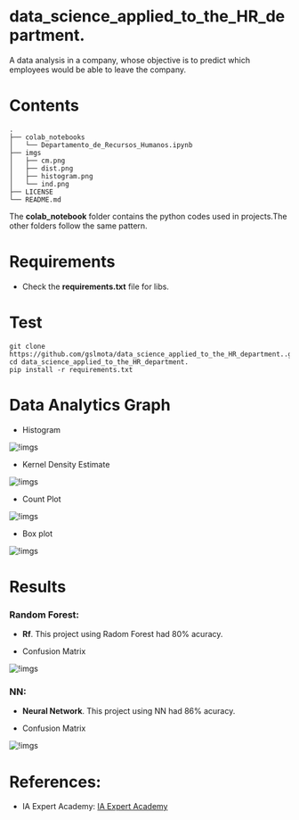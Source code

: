 # data_science_applied_to_the_HR_department.
A data analysis in a company, whose objective is to predict which employees would be able to leave the company.

# Contents
``` shell
.
├── colab_notebooks
│   └── Departamento_de_Recursos_Humanos.ipynb
├── imgs
│   ├── cm.png
│   ├── dist.png
│   ├── histogram.png
│   └── ind.png
├── LICENSE
└── README.md
```
The **colab_notebook** folder contains the python codes used in projects.The other folders follow the same pattern.

# Requirements

 * Check the **requirements.txt** file for libs.


# Test

```shell
git clone https://github.com/gslmota/data_science_applied_to_the_HR_department..git
cd data_science_applied_to_the_HR_department.
pip install -r requirements.txt
```

# Data Analytics Graph

* Histogram

![!imgs](https://github.com/gslmota/data_science_applied_to_the_HR_department./blob/main/imgs/histogram.png)

* Kernel Density Estimate

![!imgs](https://github.com/gslmota/data_science_applied_to_the_HR_department./blob/main/imgs/dist.png)

* Count Plot

![!imgs](https://github.com/gslmota/data_science_applied_to_the_HR_department./blob/main/imgs/ind.png)

* Box plot

![!imgs](https://github.com/gslmota/data_science_applied_to_the_HR_department./blob/main/imgs/boxplot.png)



# Results

### **Random Forest**: 
* **Rf**. This project using Radom Forest had 80% acuracy.

* Confusion Matrix

![!imgs](https://github.com/gslmota/data_science_applied_to_the_HR_department./blob/main/imgs/cmrd.png)



### **NN**: 
* **Neural Network**. This project using NN had 86% acuracy.

* Confusion Matrix

![!imgs](https://github.com/gslmota/data_science_applied_to_the_HR_department./blob/main/imgs/cm.png)

# References:
* IA Expert Academy: [IA Expert Academy](https://iaexpert.academy/)


